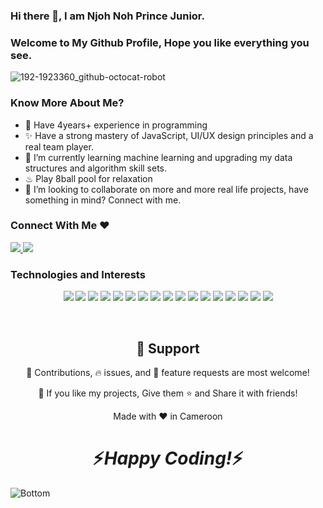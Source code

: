 ### Hi there 👋, I am Njoh Noh Prince Junior.

### Welcome to My Github Profile, Hope you like everything you see.
![192-1923360_github-octocat-robot](https://user-images.githubusercontent.com/111123101/184356974-7dde3146-2486-4a08-8a34-a0a4766edfd5.png)

### Know More About Me?

- 🤩 Have 4years+ experience in programming
- ✨ Have a strong mastery of JavaScript, UI/UX design principles and a real team player.
- 🌱 I’m currently learning machine learning and upgrading my data structures and algorithm skill sets.
- ♨ Play 8ball pool for relaxation
- 👯 I’m looking to collaborate on more and more real life projects, have something in mind? Connect with me.

### Connect With Me ❤
<p>
  <a href="https://www.linkedin.com/in/njoh-noh-prince-junior-b93347201/" target="_blank">
    <img src="https://img.shields.io/static/v1?label=|&message=LINKED-IN&color=cdf998&style=plastic&logo=linkedin&logo-color=white"/>
  </a>
  <a href="https://twitter.com/NjohNoh" target="_blank">
    <img src="https://img.shields.io/static/v1?label=|&message=TWITTER&color=23555f&style=plastic&logo=twitter&logo-color=white"/>
  </a>
</p>
  
  ### Technologies and Interests
  
  <p align="center">
    <img src="https://img.shields.io/static/v1?label=|&message=HTML5&color=23555f&style=plastic&logo=html5"/>
    <img src="https://img.shields.io/static/v1?label=|&message=CSS3&color=285f65&style=plastic&logo=css3"/>
    <img src="https://img.shields.io/static/v1?label=|&message=JAVASCRIPT&color=3c7f5d&style=plastic&logo=javascript"/>
    <img src="https://img.shields.io/static/v1?label=|&message=REACT.JS&color=4a935c&style=plastic&logo=react"/>
    <img src="https://img.shields.io/static/v1?label=|&message=TYPESCRIPT&color=4a935c&style=plastic&logo=typescript"/>
    <img src="https://img.shields.io/static/v1?label=|&message=PYTHON&color=52985b&style=plastic&logo=python"/>
    <img src="https://img.shields.io/static/v1?label=|&message=JAVA&color=cdf998&style=plastic&logo=java"/>
    <img src="https://img.shields.io/static/v1?label=|&message=SOLIDITY&color=8fbc56&style=plastic&logo=solidity"/>
    <img src="https://img.shields.io/static/v1?label=|&message=SELENIUM&color=cdf998&style=plastic&logo=selenium"/>
    <img src="https://img.shields.io/static/v1?label=|&message=AWS&color=98bf53&style=plastic&logo=amazon"/>
    <img src="https://img.shields.io/static/v1?label=|&message=ADOBE&color=98bf53&style=plastic&logo=adobe"/>
    <img src="https://img.shields.io/static/v1?label=|&message=MONGO-DB&color=cdd148&style=plastic&logo=mongodb"/>
    <img src="https://img.shields.io/static/v1?label=|&message=EXPRESS&color=bbb111&style=plastic&logo=express"/>
    <img src="https://img.shields.io/static/v1?label=|&message=WEBPACK&color=bbb111&style=plastic&logo=webpack"/>
    <img src="https://img.shields.io/static/v1?label=|&message=LINUX&color=bbb111&style=plastic&logo=linux"/>
    <img src="https://img.shields.io/static/v1?label=|&message=GIT&color=cbb148&style=plastic&logo=git"/>
    <img src="https://img.shields.io/static/v1?label=|&message=FIREBASE&color=cbb148&style=plastic&logo=firebase"/>
</p>

<br />

<h2 align="center">🤝 Support</h2>

<p align="center">
  🎀 Contributions, 🔥 issues, and 🥮 feature requests are most welcome!
</p>

<p align="center">
  💙 If you like my projects, Give them ⭐ and Share it with friends!</p>
</p>
<p align="center">Made with ❤️ in Cameroon</p>

<h1 align='center'>⚡️<i>Happy Coding!</i>⚡️</h1>

![Bottom](https://user-images.githubusercontent.com/111123101/184352966-1d14dd4c-a8a9-4c21-8d94-9029642aaf9d.svg)

